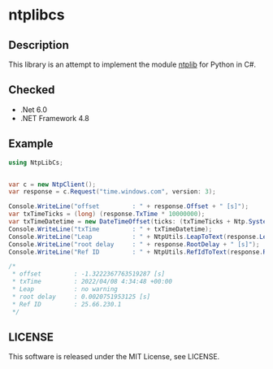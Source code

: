 ﻿# ntplibcs

## Description

This library is an attempt to implement the module [ntplib](https://github.com/cf-natali/ntplib) for Python in C#.

## Checked
- .Net 6.0
- .NET Framework 4.8

## Example

```C#
using NtpLibCs;


var c = new NtpClient();
var response = c.Request("time.windows.com", version: 3);

Console.WriteLine("offset         : " + response.Offset + " [s]");
var txTimeTicks = (long) (response.TxTime * 10000000);
var txTimeDatetime = new DateTimeOffset(ticks: (txTimeTicks + Ntp.SystemEpoch.Ticks), offset: TimeSpan.Zero);
Console.WriteLine("txTime         : " + txTimeDatetime);
Console.WriteLine("Leap           : " + NtpUtils.LeapToText(response.Leap));
Console.WriteLine("root delay     : " + response.RootDelay + " [s]");
Console.WriteLine("Ref ID         : " + NtpUtils.RefIdToText(response.RefId));

/*
 * offset         : -1.3222367763519287 [s]
 * txTime         : 2022/04/08 4:34:48 +00:00
 * Leap           : no warning
 * root delay     : 0.0020751953125 [s]
 * Ref ID         : 25.66.230.1
 */
```

## LICENSE

This software is released under the MIT License, see LICENSE.

